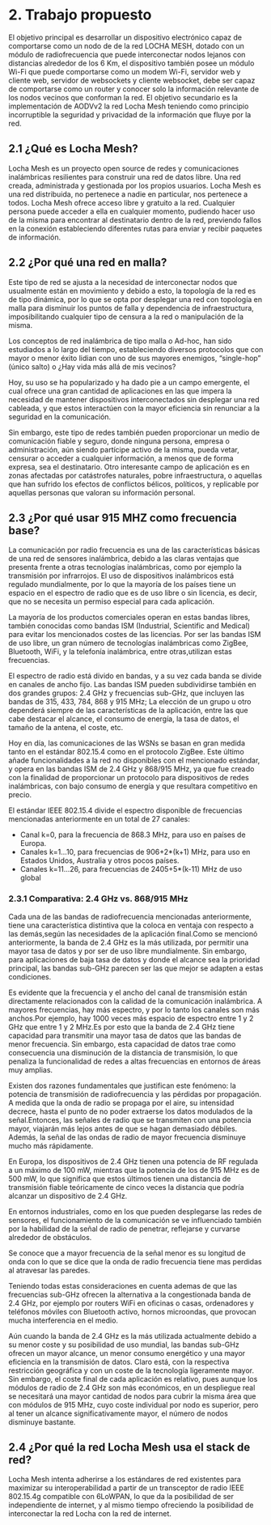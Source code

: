 # 2. Trabajo propuesto

El objetivo principal es desarrollar un dispositivo electrónico capaz de comportarse como un nodo de de la red LOCHA MESH, dotado con un módulo de radiofrecuencia que puede interconectar nodos lejanos con distancias alrededor de los 6 Km, el dispositivo también posee un módulo Wi-Fi que puede comportarse como un modem Wi-Fi, servidor web y cliente web, servidor de websockets y cliente websocket, debe ser capaz de comportarse como un router y conocer solo la información relevante de los nodos vecinos que conforman la red.
El objetivo secundario es la implementación de AODVv2 la red Locha Mesh teniendo como principio incorruptible la seguridad y privacidad de la información que fluye por la red.

## 2.1 ¿Qué es Locha Mesh?

Locha Mesh es un proyecto open source de redes y comunicaciones inalámbricas resilientes para construir una red de datos libre. Una red creada, administrada y gestionada por los propios usuarios. Locha Mesh es una red distribuida, no pertenece a nadie en particular, nos pertenece a todos. Locha Mesh ofrece acceso libre y gratuito a la red. Cualquier persona puede acceder a ella en cualquier momento, pudiendo hacer uso de la misma para encontrar al destinatario dentro de la red, previendo fallos en la conexión estableciendo diferentes rutas para enviar y recibir paquetes de información.

## 2.2 ¿Por qué una red en malla?

Este tipo de red se ajusta a la necesidad de interconectar nodos que usualmente están en movimiento y debido a esto, la topología de la red es de tipo dinámica, por lo que se opta por desplegar una red con topología en malla para disminuir los puntos de falla y dependencia de infraestructura, imposibilitando cualquier tipo de censura a la red o manipulación de la misma. 

Los conceptos de red inalámbrica de tipo malla o Ad-hoc, han sido estudiados a lo largo del tiempo, estableciendo diversos protocolos que con mayor o menor éxito lidian con uno de sus mayores enemigos, “single-hop” (único salto) o ¿Hay vida más allá de mis vecinos?

Hoy, su uso se ha popularizado y ha dado pie a un campo emergente, el cual ofrece una gran cantidad de aplicaciones en las que impera la necesidad de mantener dispositivos interconectados sin desplegar una red cableada, y que estos interactúen con la mayor eficiencia sin renunciar a la seguridad en la comunicación.

Sin embargo, este tipo de redes también pueden proporcionar un medio de comunicación fiable y seguro, donde ninguna persona, empresa o administración, aún siendo partícipe activo de la misma, pueda vetar, censurar o acceder a cualquier información, a menos que de forma expresa, sea el destinatario. Otro interesante campo de aplicación es en zonas afectadas por catástrofes naturales, pobre infraestructura, o aquellas que han sufrido los efectos de conflictos bélicos, políticos, y replicable por aquellas personas que valoran su información personal.

## 2.3 ¿Por qué usar 915 MHZ como frecuencia base?

La comunicación por radio frecuencia es una de las características básicas de una red de sensores inalámbrica, debido a las claras ventajas que presenta frente a otras tecnologías inalámbricas, como por ejemplo la transmisión por infrarrojos. El uso de dispositivos inalámbricos está regulado mundialmente, por lo que la mayoría de los países tiene un espacio en el espectro de radio que es de uso libre o sin licencia, es decir, que no se necesita un permiso especial para cada aplicación. 

La mayoría de los productos comerciales operan en estas bandas libres, también conocidas como bandas ISM (Industrial, Scientific and Medical) para evitar los mencionados costes de las licencias. Por ser las bandas ISM de uso libre, un gran número de tecnologías inalámbricas como ZigBee, Bluetooth, WiFi, y la telefonía inalámbrica, entre otras,utilizan estas frecuencias. 

El espectro de radio está divido en bandas, y a su vez cada banda se divide en canales de ancho fijo. Las bandas ISM pueden subdividirse también en dos grandes grupos: 2.4 GHz y frecuencias sub-GHz, que incluyen las bandas de 315, 433, 784, 868 y 915 MHz; La elección de un grupo u otro dependerá siempre de las características de la aplicación, entre las que cabe destacar el alcance, el consumo de energía, la tasa de datos, el tamaño de la antena, el coste, etc.


Hoy en día, las comunicaciones de las WSNs se basan en gran medida tanto en el estándar 802.15.4 como en el protocolo ZigBee. Este último añade funcionalidades a la red no disponibles con el mencionado estándar, y opera en las bandas ISM de 2.4 GHz y 868/915 MHz, ya que fue creado con la finalidad de proporcionar un protocolo para dispositivos de redes inalámbricas, con bajo consumo de energía y que resultara competitivo en precio.


El estándar IEEE 802.15.4 divide el espectro disponible de frecuencias mencionadas anteriormente en un total de 27 canales:

- Canal k=0, para la frecuencia de 868.3 MHz, para uso en países de Europa.
- Canales k=1...10, para frecuencias de 906+2*(k+1) MHz, para uso en Estados Unidos, Australia y otros pocos países.
- Canales k=11...26, para frecuencias de 2405+5*(k-11) MHz de uso global

### 2.3.1 Comparativa: 2.4 GHz vs. 868/915 MHz

Cada una de las bandas de radiofrecuencia mencionadas anteriormente, tiene una característica distintiva que la coloca en ventaja con respecto a las demás,según las necesidades de la aplicación final.Como se mencionó anteriormente, la banda de 2.4 GHz es la más utilizada, por permitir una mayor tasa de datos y por ser de uso libre mundialmente. Sin embargo, para aplicaciones de baja tasa de datos y donde el alcance sea la prioridad principal, las bandas sub-GHz parecen ser las que mejor se adapten a estas condiciones.

Es evidente que la frecuencia y el ancho del canal de transmisión están directamente relacionados con la calidad de la comunicación inalámbrica. A mayores frecuencias, hay más espectro, y por lo tanto los canales son más anchos.Por ejemplo, hay 1000 veces más espacio de espectro entre 1 y 2 GHz que entre 1 y 2 MHz.Es por esto que la banda de 2.4 GHz tiene capacidad para transmitir una mayor tasa de datos que las bandas de menor frecuencia. Sin embargo, esta capacidad de datos trae como consecuencia una disminución de la distancia de transmisión, lo que penaliza la funcionalidad de redes a altas frecuencias en entornos de áreas muy amplias.

Existen dos razones fundamentales que justifican este fenómeno: la potencia de transmisión de radiofrecuencia y las pérdidas por propagación. A medida que la onda de radio se propaga por el aire, su intensidad decrece, hasta el punto de no poder extraerse los datos modulados de la señal.Entonces, las señales de radio que se transmiten con una potencia mayor, viajarán más lejos antes de que se hagan demasiado débiles. Además, la señal de las ondas de radio de mayor frecuencia disminuye mucho más rápidamente.

En Europa, los dispositivos de 2.4 GHz tienen una potencia de RF regulada a un máximo de 100 mW, mientras que la potencia de los de 915 MHz es de 500 mW, lo que significa que estos últimos tienen una distancia de transmisión fiable teóricamente de cinco veces la distancia que podría alcanzar un dispositivo de 2.4 GHz.

En entornos industriales, como en los que pueden desplegarse las redes de sensores, el funcionamiento de la comunicación se ve influenciado también por la habilidad de la señal de radio de penetrar, reflejarse y curvarse alrededor de obstáculos.

Se conoce que a mayor frecuencia de la señal menor es su longitud de onda con lo que se dice que la onda de radio frecuencia tiene mas perdidas al atravesar las paredes.

Teniendo todas estas consideraciones en cuenta ademas de que las frecuencias sub-GHz ofrecen la alternativa a la congestionada banda de 2.4 GHz, por ejemplo por routers WiFi en oficinas o casas, ordenadores y teléfonos móviles con Bluetooth activo, hornos microondas, que provocan mucha interferencia en el medio.

Aún cuando la banda de 2.4 GHz es la más utilizada actualmente debido a su menor coste y su posibilidad de uso mundial, las bandas sub-GHz ofrecen un mayor alcance, un menor consumo energético y una mayor eficiencia en la transmisión de datos. Claro está, con la respectiva restricción geográfica y con un coste de la tecnología ligeramente mayor. Sin embargo, el coste final de cada aplicación es relativo, pues aunque los módulos de radio de 2.4 GHz son más económicos, en un despliegue real se necesitará una mayor cantidad de nodos para cubrir la misma área que con módulos de 915 MHz, cuyo coste individual por nodo es superior, pero al tener un alcance significativamente mayor, el número de nodos disminuye bastante.


## 2.4 ¿Por qué la red Locha Mesh usa el stack de red?

Locha Mesh intenta adherirse a los estándares de red existentes para maximizar su interoperabilidad a partir de un transceptor de radio IEEE 802.15.4g compatible con 6LoWPAN, lo que da la posibilidad de ser independiente de internet, y al mismo tiempo ofreciendo la posibilidad de interconectar la red Locha con la red de internet.
